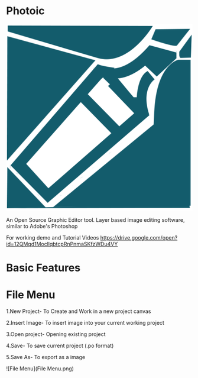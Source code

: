 # Photoic

![Photoic Launcher logo](photoic.png)

An Open Source Graphic Editor tool. Layer based image editing software, similar to Adobe's Photoshop

For working demo and Tutorial Videos
https://drive.google.com/open?id=12QMqd1MocllqbtcpRnPnmaSKfzWDu4VY

# Basic Features
# File Menu

1.New Project- To Create  and Work in a new project canvas

2.Insert Image- To insert image into your current working project

3.Open project- Opening existing project

4.Save- To save current project (.po format)

5.Save As- To export as a image


![File Menu](File Menu.png)


